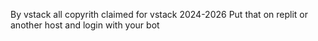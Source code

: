By vstack 
all copyrith claimed for vstack 2024-2026
Put that on replit or another host and login with your bot 
